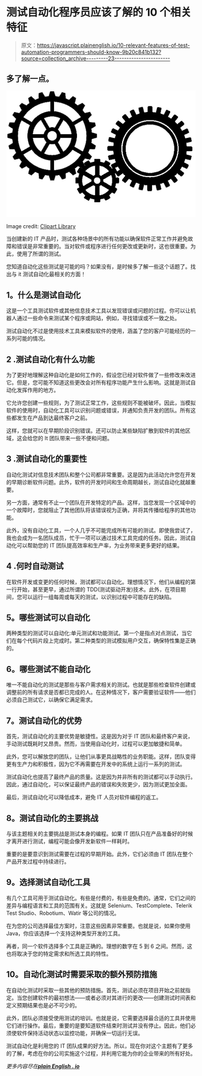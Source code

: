 # 测试自动化程序员应该了解的 10 个相关特征

> 原文：<https://javascript.plainenglish.io/10-relevant-features-of-test-automation-programmers-should-know-9b20c841b132?source=collection_archive---------23----------------------->

## 多了解一点。

![](img/c25d878032b703d2d1a107270d38fa9b.png)

Image credit: [Clipart Library](http://clipart-library.com/clipart/kc85anX6i.htm)

当创建新的 IT 产品时，测试各种场景中的所有功能以确保软件正常工作并避免故障和错误是非常重要的。当对软件或程序进行任何更改或更新时，这也很重要。为此，使用了所谓的测试。

您知道自动化这些测试是可能的吗？如果没有，是时候多了解一些这个话题了。找出与 it 测试自动化最相关的方面！

## **1。什么是测试自动化**

这是一个工具测试软件或其他信息技术工具以发现错误或问题的过程。你可以让机器人通过一些命令来测试某个程序或网站，例如，寻找错误或不一致之处。

测试自动化不过是使用技术工具来模拟软件的使用，涵盖了您的客户可能经历的一系列可能的情况。

## **2 .测试自动化**有什么功能

为了更好地理解这种自动化是如何工作的，假设您已经对软件做了一些修改来改进它。但是，您可能不知道这些更改会对所有程序功能产生什么影响。这就是测试自动化发挥作用的地方。

它允许您创建一些规则，为了测试正常工作，这些规则不能被破坏。因此，当模拟软件的使用时，自动化工具可以识别问题或错误，并通知负责开发的团队。所有这些都发生在产品到达最终客户之前。

这样，您就可以在早期阶段识别错误。还可以防止某些缺陷扩散到软件的其他区域，这会给您的 It 团队带来一些不便和问题。

## **3 .测试自动化的重要性**

自动化测试对信息技术团队和整个公司都非常重要。这是因为此活动允许您在开发的早期诊断软件问题。此外，软件的开发时间和生命周期越长，测试自动化就越重要。

另一方面，通常有不止一个团队在开发特定的产品。这样，当您发现一个区域中的一个故障时，您就阻止了其他团队将该错误视为正确，并将其传播给程序的其他功能。

此外，没有自动化工具，一个人几乎不可能完成所有可能的测试。即使我尝试了，我也会成为一名团队成员，忙于一项可以通过技术工具完成的任务。因此，测试自动化可以帮助您的 IT 团队提高效率和生产率，为业务带来更多更好的结果。

## **4 .何时自动测试**

在软件开发或变更的任何时候，测试都可以自动化。理想情况下，他们从编程的第一行开始，甚至更早，通过所谓的 TDD(测试驱动开发)技术。此外，在项目期间，您可以运行一组每周或每天的测试，以识别过程中可能存在的缺陷。

## **5。哪些测试可以自动化**

两种类型的测试可以自动化:单元测试和功能测试。第一个是指点对点测试，当它们在每个代码片段上完成时。第二种类型的测试模拟用户交互，确保特性集是正确的。

## **6。哪些测试不能自动化**

唯一不能自动化的测试是那些与客户需求相关的测试。也就是那些检查软件创建或调整前的所有请求是否都已完成的人。在这种情况下，客户需要验证软件——他们必须自己测试它，以确保它满足需求。

## **7。测试自动化的优势**

首先，测试自动化的主要优势是敏捷性。这是因为对于 IT 团队和最终客户来说，手动测试既耗时又昂贵。然而，当使用自动化时，过程可以更加敏捷和简单。

此外，您可以解放您的团队，让他们从事更具战略性的业务职能。这样，团队变得更有生产力和积极性，因为它不再需要在开发中的系统上运行一系列的测试。

测试自动化也提高了最终产品的质量。这是因为并非所有的测试都可以手动执行。因此，通过自动化，可以保证最终产品的错误和失败更少，因为测试更加全面。

最后，测试自动化可以降低成本，避免 IT 人员对软件编程的返工。

## **8。测试自动化的主要挑战**

与该主题相关的主要挑战是测试本身的编程。如果 IT 团队只在产品准备好的时候才离开进行测试，编程可能会像开发新软件一样耗时。

重要的是要意识到测试需要在过程的早期开始。此外，它们必须由 IT 团队在整个产品开发过程中持续进行。

## **9。选择测试自动化工具**

有几个工具可用于测试自动化。有些是付费的，有些是免费的。通常，它们之间的差异与编程语言和工具的范围有关。这就是 Selenium、TestComplete、Telerik Test Studio、Robotium、Watir 等公司的情况。

在为您的公司选择最佳方案时，注意这些因素非常重要。也就是说，如果你使用 Java，你应该选择一个支持这种类型开发的工具。

再者，同一个软件选择多个工具是正确的。理想的数字在 5 到 6 之间。然而，这也将取决于您的特定需求和所选工具的特性。

## 10。自动化测试时需要采取的额外预防措施

在自动化测试时采取一些其他的预防措施。首先，测试必须在项目开始之前就指定。当您创建软件的最初想法——或者必须对其进行的更改——创建测试时间表和定义预期结果也是必不可少的。

此外，团队必须接受使用测试的培训。也就是说，它需要选择最合适的工具并使用它们进行操作。最后，重要的是要知道软件结束时测试并没有停止。因此，他们必须使软件保持活动状态以监控功能，并确保一切运行无误。

测试自动化是利用您的 IT 团队成果的好方法。所以，现在你对这个主题有了更多的了解，考虑在你的公司实施这个过程，并利用它能为你的企业带来的所有好处。

*更多内容尽在*[***plain English . io***](http://plainenglish.io/)